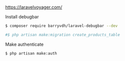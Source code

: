 https://laravelvoyager.com/

Install debugbar
```bash
$ composer require barryvdh/laravel-debugbar --dev

#$ php artisan make:migration create_products_table
```
Make authenticate
```bash
$ php artisan make:auth
```
